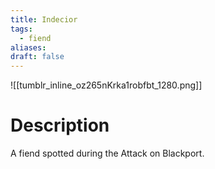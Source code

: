 ```yaml
---
title: Indecior
tags:
  - fiend
aliases: 
draft: false
---
```

![[tumblr_inline_oz265nKrka1robfbt_1280.png]]
# Description
A fiend spotted during the Attack on Blackport.
